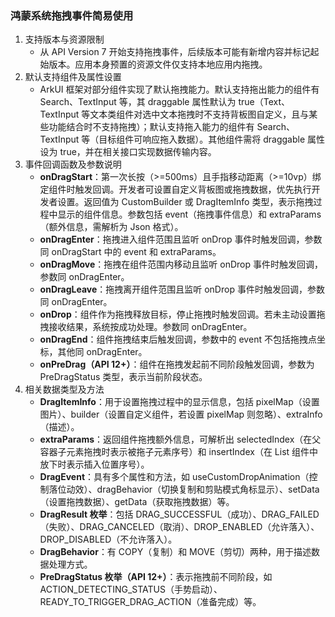 ### 鸿蒙系统拖拽事件简易使用

1. 支持版本与资源限制
   - 从 API Version 7 开始支持拖拽事件，后续版本可能有新增内容并标记起始版本。应用本身预置的资源文件仅支持本地应用内拖拽。
2. 默认支持组件及属性设置
   - ArkUI 框架对部分组件实现了默认拖拽能力。默认支持拖出能力的组件有 Search、TextInput 等，其 draggable 属性默认为 true（Text、TextInput 等文本类组件对选中文本拖拽时不支持背板图自定义，且与某些功能结合时不支持拖拽）；默认支持拖入能力的组件有 Search、TextInput 等（目标组件可响应拖入数据）。其他组件需将 draggable 属性设为 true，并在相关接口实现数据传输内容。
3. 事件回调函数及参数说明
   - **onDragStart**：第一次长按（>=500ms）且手指移动距离（>=10vp）绑定组件时触发回调。开发者可设置自定义背板图或拖拽数据，优先执行开发者设置。返回值为 CustomBuilder 或 DragItemInfo 类型，表示拖拽过程中显示的组件信息。参数包括 event（拖拽事件信息）和 extraParams（额外信息，需解析为 Json 格式）。
   - **onDragEnter**：拖拽进入组件范围且监听 onDrop 事件时触发回调，参数同 onDragStart 中的 event 和 extraParams。
   - **onDragMove**：拖拽在组件范围内移动且监听 onDrop 事件时触发回调，参数同 onDragEnter。
   - **onDragLeave**：拖拽离开组件范围且监听 onDrop 事件时触发回调，参数同 onDragEnter。
   - **onDrop**：组件作为拖拽释放目标，停止拖拽时触发回调。若未主动设置拖拽接收结果，系统按成功处理。参数同 onDragEnter。
   - **onDragEnd**：组件拖拽结束后触发回调，参数中的 event 不包括拖拽点坐标，其他同 onDragEnter。
   - **onPreDrag（API 12+）**：组件在拖拽发起前不同阶段触发回调，参数为 PreDragStatus 类型，表示当前阶段状态。
4. 相关数据类型及方法
   - **DragItemInfo**：用于设置拖拽过程中的显示信息，包括 pixelMap（设置图片）、builder（设置自定义组件，若设置 pixelMap 则忽略）、extraInfo（描述）。
   - **extraParams**：返回组件拖拽额外信息，可解析出 selectedIndex（在父容器子元素拖拽时表示被拖子元素序号）和 insertIndex（在 List 组件中放下时表示插入位置序号）。
   - **DragEvent**：具有多个属性和方法，如 useCustomDropAnimation（控制落位动效）、dragBehavior（切换复制和剪贴模式角标显示）、setData（设置拖拽数据）、getData（获取拖拽数据）等。
   - **DragResult 枚举**：包括 DRAG_SUCCESSFUL（成功）、DRAG_FAILED（失败）、DRAG_CANCELED（取消）、DROP_ENABLED（允许落入）、DROP_DISABLED（不允许落入）。
   - **DragBehavior**：有 COPY（复制）和 MOVE（剪切）两种，用于描述数据处理方式。
   - **PreDragStatus 枚举（API 12+）**：表示拖拽前不同阶段，如 ACTION_DETECTING_STATUS（手势启动）、READY_TO_TRIGGER_DRAG_ACTION（准备完成）等。